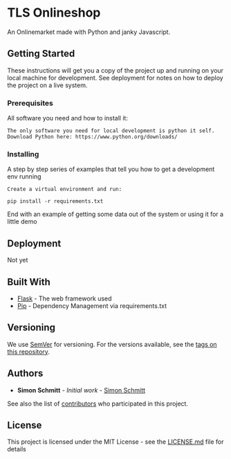 # TLS Onlineshop

An Onlinemarket made with Python and janky Javascript.

## Getting Started

These instructions will get you a copy of the project up and running on your local machine for development. See deployment for notes on how to deploy the project on a live system.

### Prerequisites

All software you need and how to install it:

```
The only software you need for local development is python it self.
Download Python here: https://www.python.org/downloads/ 
```

### Installing

A step by step series of examples that tell you how to get a development env running

```
Create a virtual environment and run: 
 
pip install -r requirements.txt
```



End with an example of getting some data out of the system or using it for a little demo

## Deployment
Not yet

## Built With

* [Flask](https://flask.palletsprojects.com/en/1.1.x/) - The web framework used
* [Pip](https://pypi.org/project/pip/) - Dependency Management via requirements.txt

## Versioning

We use [SemVer](http://semver.org/) for versioning. For the versions available, see the [tags on this repository](https://github.com/TLS-Shop/frontend/tags). 

## Authors

* **Simon Schmitt** - *Initial work* - [Simon Schmitt](https://github.com/blooize)

See also the list of [contributors](https://github.com/orgs/TLS-Shop/people) who participated in this project.

## License

This project is licensed under the MIT License - see the [LICENSE.md](LICENSE.md) file for details
